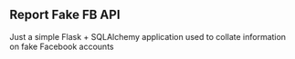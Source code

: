 ## Report Fake FB API

Just a simple Flask + SQLAlchemy application used to collate information on fake Facebook accounts
